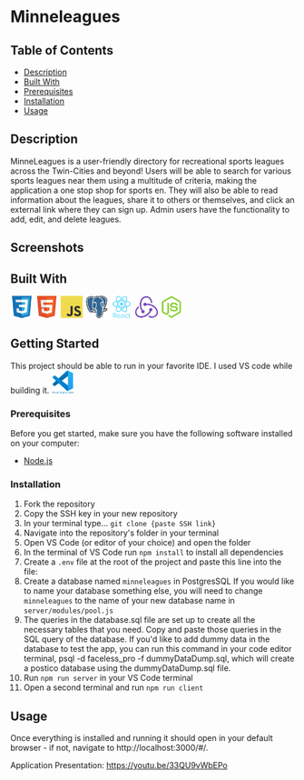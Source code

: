 # Minneleagues

## Table of Contents

- [Description](#description)
- [Built With](#built-with)
- [Prerequisites](#prerequisite)
- [Installation](#installation)
- [Usage](#usage)
    

## Description

MinneLeagues is a user-friendly directory for recreational sports leagues across the Twin-Cities and beyond! Users will be able to search for various sports leagues near them using a multitude of criteria, making the application a one stop shop for sports en. They will also be able to read information about the leagues, share it to others or themselves, and click an external link where they can sign up. Admin users have the functionality to add, edit, and delete leagues.

## Screenshots


## Built With

<a href="https://www.w3schools.com/w3css/defaulT.asp"><img src="https://raw.githubusercontent.com/devicons/devicon/master/icons/css3/css3-original.svg" height="40px" width="40px" /></a>
<a href="https://www.w3schools.com/html/"><img src="https://raw.githubusercontent.com/devicons/devicon/master/icons/html5/html5-original.svg" height="40px" width="40px" /></a>
<a href="https://www.w3schools.com/js/default.asp"><img src="https://raw.githubusercontent.com/devicons/devicon/master/icons/javascript/javascript-original.svg" height="40px" width="40px" /></a>
<a href="https://www.postgresql.org/"><img src="https://raw.githubusercontent.com/devicons/devicon/master/icons/postgresql/postgresql-original.svg" height="40px" width="40px" /></a>
<a href="https://reactjs.org/"><img src="https://raw.githubusercontent.com/devicons/devicon/master/icons/react/react-original-wordmark.svg" height="40px" width="40px" /></a>
<a href="https://redux.js.org/"><img src="https://raw.githubusercontent.com/devicons/devicon/master/icons/redux/redux-original.svg" height="40px" width="40px" /></a>
<a href="https://nodejs.org/en/"><img src="https://github.com/devicons/devicon/blob/master/icons/nodejs/nodejs-plain.svg" height="40px" width="40px" /></a>
## Getting Started

This project should be able to run in your favorite IDE. I used VS code while building it. 
<a href="https://code.visualstudio.com/"><img src="https://github.com/devicons/devicon/blob/master/icons/vscode/vscode-original-wordmark.svg" height="40px" width="40px" /></a>

### Prerequisites
Before you get started, make sure you have the following software installed on your computer:

- [Node.js](https://nodejs.org/en/)

### Installation

1. Fork the repository
2. Copy the SSH key in your new repository
3. In your terminal type...  `git clone {paste SSH link}`
4. Navigate into the repository's folder in your terminal
5. Open VS Code (or editor of your choice) and open the folder
6. In the terminal of VS Code run `npm install` to install all dependencies
7.  Create a `.env` file at the root of the project and paste this line into the file:
8. Create a database named `minneleagues` in PostgresSQL
If you would like to name your database something else, you will need to change `minneleagues` to the name of your new database name in `server/modules/pool.js`
9. The queries in the database.sql file are set up to create all the necessary tables that you need. Copy and paste those queries in the SQL query of the database. If you'd like to add dummy data in the database to test the app, you can run this command in your code editor terminal, psql -d faceless_pro -f dummyDataDump.sql, which will create a postico database using the dummyDataDump.sql file.
10. Run `npm run server` in your VS Code terminal
11. Open a second terminal and run `npm run client`

## Usage

Once everything is installed and running it should open in your default browser - if not, navigate to http://localhost:3000/#/.

Application Presentation: https://youtu.be/33QU9vWbEPo

